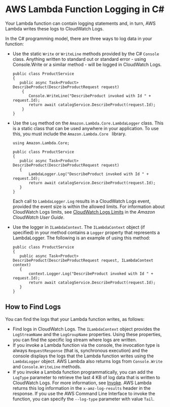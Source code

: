 # AWS Lambda Function Logging in C\#<a name="dotnet-logging"></a>

Your Lambda function can contain logging statements and, in turn, AWS Lambda writes these logs to CloudWatch Logs\. 

In the C\# programming model, there are three ways to log data in your function: 
+ Use the static `Write` or `WriteLine` methods provided by the C\# `Console` class\. Anything written to standard out or standard error \- using Console\.Write or a similar method \- will be logged in CloudWatch Logs\. 

  ```
  public class ProductService
  {
     public async Task<Product> DescribeProduct(DescribeProductRequest request)
      {
         Console.WriteLine("DescribeProduct invoked with Id " + request.Id);
         return await catalogService.DescribeProduct(request.Id);
      }
  }
  ```
+ Use the `Log` method on the `Amazon.Lambda.Core.LambdaLogger` class\. This is a static class that can be used anywhere in your application\. To use this, you must include the `Amazon.Lambda.Core ` library\. 

  ```
  using Amazon.Lambda.Core;
                              
  public class ProductService
  {
     public async Task<Product> DescribeProduct(DescribeProductRequest request)
     {
         LambdaLogger.Log("DescribeProduct invoked with Id " + request.Id);
         return await catalogService.DescribeProduct(request.Id);
     }
  }
  ```

  Each call to `LambdaLogger.Log` results in a CloudWatch Logs event, provided the event size is within the allowed limits\. For information about CloudWatch Logs limits, see [CloudWatch Logs Limits](https://docs.aws.amazon.com/AmazonCloudWatch/latest/logs/cloudwatch_limits_cwl.html) in the *Amazon CloudWatch User Guide*\.
+ Use the logger in `ILambdaContext`\. The `ILambdaContext` object \(if specified\) in your method contains a `Logger` property that represents a LambdaLogger\. The following is an example of using this method: 

  ```
  public class ProductService
  {
     public async Task<Product> DescribeProduct(DescribeProductRequest request, ILambdaContext context)
     {
         context.Logger.Log("DescribeProduct invoked with Id " + request.Id);
         return await catalogService.DescribeProduct(request.Id);
     }
  }
  ```

## How to Find Logs<a name="how-to-find-logs-dotnet"></a>

You can find the logs that your Lambda function writes, as follows:
+ Find logs in CloudWatch Logs\. The `ILambdaContext` object provides the `LogStreamName` and the `LogGroupName` properties\. Using these properties, you can find the specific log stream where logs are written\.
+ If you invoke a Lambda function via the console, the invocation type is always `RequestResponse` \(that is, synchronous execution\) and the console displays the logs that the Lambda function writes using the `LambdaLogger` object\. AWS Lambda also returns logs from `Console.Write` and `Console.WriteLine` methods\.
+ If you invoke a Lambda function programmatically, you can add the `LogType` parameter to retrieve the last 4 KB of log data that is written to CloudWatch Logs\. For more information, see [Invoke](API_Invoke.md)\. AWS Lambda returns this log information in the `x-amz-log-results` header in the response\. If you use the AWS Command Line Interface to invoke the function, you can specify the `--log-type` parameter with value `Tail`\. 